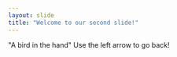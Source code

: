 ```yaml
---
layout: slide
title: "Welcome to our second slide!"
---
```

"A bird in the hand"
Use the left arrow to go back!
